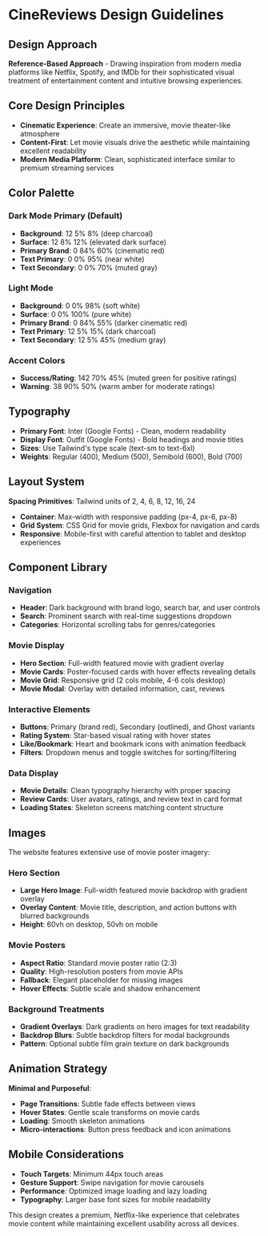 # CineReviews Design Guidelines

## Design Approach
**Reference-Based Approach** - Drawing inspiration from modern media platforms like Netflix, Spotify, and IMDb for their sophisticated visual treatment of entertainment content and intuitive browsing experiences.

## Core Design Principles
- **Cinematic Experience**: Create an immersive, movie theater-like atmosphere
- **Content-First**: Let movie visuals drive the aesthetic while maintaining excellent readability
- **Modern Media Platform**: Clean, sophisticated interface similar to premium streaming services

## Color Palette

### Dark Mode Primary (Default)
- **Background**: 12 5% 8% (deep charcoal)
- **Surface**: 12 8% 12% (elevated dark surface)
- **Primary Brand**: 0 84% 60% (cinematic red)
- **Text Primary**: 0 0% 95% (near white)
- **Text Secondary**: 0 0% 70% (muted gray)

### Light Mode
- **Background**: 0 0% 98% (soft white)
- **Surface**: 0 0% 100% (pure white)
- **Primary Brand**: 0 84% 55% (darker cinematic red)
- **Text Primary**: 12 5% 15% (dark charcoal)
- **Text Secondary**: 12 5% 45% (medium gray)

### Accent Colors
- **Success/Rating**: 142 70% 45% (muted green for positive ratings)
- **Warning**: 38 90% 50% (warm amber for moderate ratings)

## Typography
- **Primary Font**: Inter (Google Fonts) - Clean, modern readability
- **Display Font**: Outfit (Google Fonts) - Bold headings and movie titles
- **Sizes**: Use Tailwind's type scale (text-sm to text-6xl)
- **Weights**: Regular (400), Medium (500), Semibold (600), Bold (700)

## Layout System
**Spacing Primitives**: Tailwind units of 2, 4, 6, 8, 12, 16, 24
- **Container**: Max-width with responsive padding (px-4, px-6, px-8)
- **Grid System**: CSS Grid for movie grids, Flexbox for navigation and cards
- **Responsive**: Mobile-first with careful attention to tablet and desktop experiences

## Component Library

### Navigation
- **Header**: Dark background with brand logo, search bar, and user controls
- **Search**: Prominent search with real-time suggestions dropdown
- **Categories**: Horizontal scrolling tabs for genres/categories

### Movie Display
- **Hero Section**: Full-width featured movie with gradient overlay
- **Movie Cards**: Poster-focused cards with hover effects revealing details
- **Movie Grid**: Responsive grid (2 cols mobile, 4-6 cols desktop)
- **Movie Modal**: Overlay with detailed information, cast, reviews

### Interactive Elements
- **Buttons**: Primary (brand red), Secondary (outlined), and Ghost variants
- **Rating System**: Star-based visual rating with hover states
- **Like/Bookmark**: Heart and bookmark icons with animation feedback
- **Filters**: Dropdown menus and toggle switches for sorting/filtering

### Data Display
- **Movie Details**: Clean typography hierarchy with proper spacing
- **Review Cards**: User avatars, ratings, and review text in card format
- **Loading States**: Skeleton screens matching content structure

## Images
The website features extensive use of movie poster imagery:

### Hero Section
- **Large Hero Image**: Full-width featured movie backdrop with gradient overlay
- **Overlay Content**: Movie title, description, and action buttons with blurred backgrounds
- **Height**: 60vh on desktop, 50vh on mobile

### Movie Posters
- **Aspect Ratio**: Standard movie poster ratio (2:3)
- **Quality**: High-resolution posters from movie APIs
- **Fallback**: Elegant placeholder for missing images
- **Hover Effects**: Subtle scale and shadow enhancement

### Background Treatments
- **Gradient Overlays**: Dark gradients on hero images for text readability
- **Backdrop Blurs**: Subtle backdrop filters for modal backgrounds
- **Pattern**: Optional subtle film grain texture on dark backgrounds

## Animation Strategy
**Minimal and Purposeful**:
- **Page Transitions**: Subtle fade effects between views
- **Hover States**: Gentle scale transforms on movie cards
- **Loading**: Smooth skeleton animations
- **Micro-interactions**: Button press feedback and icon animations

## Mobile Considerations
- **Touch Targets**: Minimum 44px touch areas
- **Gesture Support**: Swipe navigation for movie carousels
- **Performance**: Optimized image loading and lazy loading
- **Typography**: Larger base font sizes for mobile readability

This design creates a premium, Netflix-like experience that celebrates movie content while maintaining excellent usability across all devices.